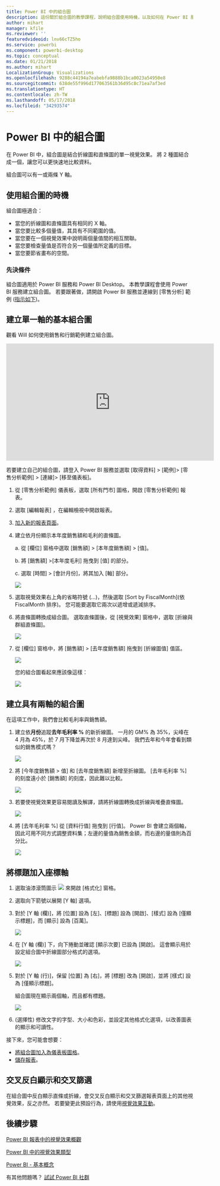 ```yaml
---
title: Power BI 中的組合圖
description: 這份關於組合圖的教學課程，說明組合圖使用時機，以及如何在 Power BI 服務與 Desktop 中建置。
author: mihart
manager: kfile
ms.reviewer: ''
featuredvideoid: lnv66cTZ5ho
ms.service: powerbi
ms.component: powerbi-desktop
ms.topic: conceptual
ms.date: 01/21/2018
ms.author: mihart
LocalizationGroup: Visualizations
ms.openlocfilehash: 9288c44194a7eabebfa9888b1bca0023a54950e8
ms.sourcegitcommit: 638de55f996d177063561b36d95c8c71ea7af3ed
ms.translationtype: HT
ms.contentlocale: zh-TW
ms.lasthandoff: 05/17/2018
ms.locfileid: "34293574"
---
```

# <a name="combo-chart-in-power-bi"></a>Power BI 中的組合圖
在 Power BI 中，組合圖是結合折線圖和直條圖的單一視覺效果。 將 2 種圖結合成一個，讓您可以更快速地比較資料。

組合圖可以有一或兩條 Y 軸。

## <a name="when-to-use-a-combo-chart"></a>使用組合圖的時機
組合圖極適合：

* 當您的折線圖和直條圖具有相同的 X 軸。
* 當您要比較多個量值，其具有不同範圍的值。
* 當您要在一個視覺效果中說明兩個量值間的相互關聯。
* 當您要檢查量值是否符合另一個量值所定義的目標。
* 當您要節省畫布的空間。

### <a name="prerequisites"></a>先決條件
組合圖適用於 Power BI 服務和 Power BI Desktop。 本教學課程會使用 Power BI 服務建立組合圖。 若要跟著做，請開啟 Power BI 服務並連線到 [零售分析] 範例 ([指示如下](#create))。


## <a name="create-a-basic-single-axis-combo-chart"></a>建立單一軸的基本組合圖
觀看 Will 如何使用銷售和行銷範例建立組合圖。

<iframe width="560" height="315" src="https://www.youtube.com/embed/lnv66cTZ5ho?list=PL1N57mwBHtN0JFoKSR0n-tBkUJHeMP2cP" frameborder="0" allowfullscreen></iframe>  

<a name="create"></a> 若要建立自己的組合圖，請登入 Power BI 服務並選取 [取得資料] \> [範例]\> [零售分析範例] > [連線]> [移至儀表板]。

1. 從 [零售分析範例] 儀表板，選取 [所有門市]  圖格，開啟 [零售分析範例] 報表。
2. 選取 [編輯報表]  ，在編輯檢視中開啟報表。
3. [加入新的報表頁面](power-bi-report-add-page.md)。
4. 建立依月份顯示本年度銷售額和毛利的直條圖。

    a.  從 [欄位] 窗格中選取 [銷售額] \> [本年度銷售額] >  [值]。

    b.  將 [銷售額] \>[本年度毛利] 拖曳到 [值] 的部分。

    c.  選取 [時間] \> [會計月份]，將其加入 [軸] 部分。

    ![](media/power-bi-visualization-combo-chart/combotutorial1new.png)
5. 選取視覺效果右上角的省略符號 (...)，然後選取 [Sort by FiscalMonth]\(依 FiscalMonth 排序)。 您可能要選取它兩次以遞增或遞減排序。

6. 將直條圖轉換成組合圖。 選取直條圖後，從 [視覺效果] 窗格中，選取 [折線與群組直條圖]。

    ![](media/power-bi-visualization-combo-chart/converttocombo_new2.png)
7. 從 [欄位] 窗格中，將 [銷售額] \> [去年度銷售額] 拖曳到 [折線圖值] 值區。

   ![](media/power-bi-visualization-combo-chart/linevaluebucket.png)

   您的組合圖看起來應該像這樣：

   ![](media/power-bi-visualization-combo-chart/combochartdone-new.png)

## <a name="create-a-combo-chart-with-two-axes"></a>建立具有兩軸的組合圖
在這項工作中，我們會比較毛利率與銷售額。

1. 建立依**月份**追蹤**去年毛利率 %** 的新折線圖。  一月的 GM% 為 35%，尖峰在 4 月為 45%，於 7 月下降並再次於 8 月達到尖峰。 我們去年和今年會看到類似的銷售模式嗎？

   ![](media/power-bi-visualization-combo-chart/combo1_new.png)
2. 將 [今年度銷售額 > 值] 和 [去年度銷售額] 新增至折線圖。 [去年毛利率 %] 的刻度遠小於 [銷售額] 的刻度，因此難以比較。      

   ![](media/power-bi-visualization-combo-chart/flatline_new.png)
3. 若要使視覺效果更容易閱讀及解譯，請將折線圖轉換成折線與堆疊直條圖。

   ![](media/power-bi-visualization-combo-chart/converttocombo_new.png)
4. 將 [去年毛利率 %] 從 [資料行值] 拖曳到 [行值]。 Power BI 會建立兩個軸，因此可用不同方式調整資料集；左邊的量值為銷售金額，而右邊的量值則為百分比。

   ![](media/power-bi-visualization-combo-chart/power-bi-combochart.png)    

## <a name="add-titles-to-the-axes"></a>將標題加入座標軸
1. 選取油漆滾筒圖示 ![](media/power-bi-visualization-combo-chart/power-bi-paintroller.png) 來開啟 [格式化] 窗格。
2. 選取向下箭號以展開 [Y 軸]  選項。
3. 對於 [Y 軸 (欄)]，將 [位置] 設為 [左]、[標題] 設為 [開啟]、[樣式] 設為 [僅顯示標題]，而 [顯示] 設為 [百萬]。

   ![](media/power-bi-visualization-combo-chart/power-bi-y-axis-column.png)
4. 在 [Y 軸 (欄)] 下，向下捲動並確認 [顯示次要] 已設為 [開啟]。 這會顯示用於設定組合圖中折線圖部分格式的選項。

   ![](media/power-bi-visualization-combo-chart/power-bi-show-secondary.png)
5. 對於 [Y 軸 (行)]，保留 [位置] 為 [右]，將 [標題] 改為 [開啟]，並將 [樣式] 設為 [僅顯示標題]。

   組合圖現在顯示兩個軸，而且都有標題。

   ![](media/power-bi-visualization-combo-chart/power-bi-titles-on.png)

6. (選擇性) 修改文字的字型、大小和色彩，並設定其他格式化選項，以改善圖表的顯示和可讀性。

接下來，您可能會想要：

* [將組合圖加入為儀表板圖格](service-dashboard-tiles.md)。
* [儲存報表](service-report-save.md)。

## <a name="cross-highlighting-and-cross-filtering"></a>交叉反白顯示和交叉篩選

在組合圖中反白顯示直條或折線，會交叉反白顯示和交叉篩選報表頁面上的其他視覺效果，反之亦然。 若要變更此預設行為，請使用[視覺效果互動](service-reports-visual-interactions.md)。

## <a name="next-steps"></a>後續步驟

[Power BI 報表中的視覺效果概觀](power-bi-report-visualizations.md)

[Power BI 中的視覺效果類型](power-bi-visualization-types-for-reports-and-q-and-a.md)

[Power BI - 基本概念](service-basic-concepts.md)

有其他問題嗎？ [試試 Power BI 社群](http://community.powerbi.com/)
